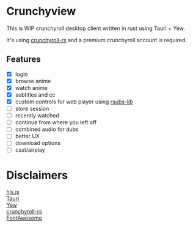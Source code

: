 # Crunchyview

This is WIP crunchyroll desktop client written in rust using Tauri + Yew.

It's using [crunchyroll-rs](https://github.com/crunchy-labs/crunchyroll-rs) and a premium crunchyroll account is required.

## Features

- [x] login
- [x] browse anime
- [x] watch anime
- [x] subtitles and cc
- [x] custom controls for web player using [rsubs-lib](https://github.com/adracea/rsubs-lib)
- [ ] store session
- [ ] recently watched
- [ ] continue from where you left off
- [ ] combined audio for dubs
- [ ] better UX
- [ ] download options
- [ ] cast/airplay

# Disclaimers

[hls.js](https://github.com/video-dev/hls.js)\
[Tauri](https://github.com/tauri-apps/tauri)\
[Yew](https://github.com/yewstack/yew)\
[crunchyroll-rs](https://github.com/crunchy-labs/crunchyroll-rs)\
[FontAwesome](https://fontawesome.com/)
